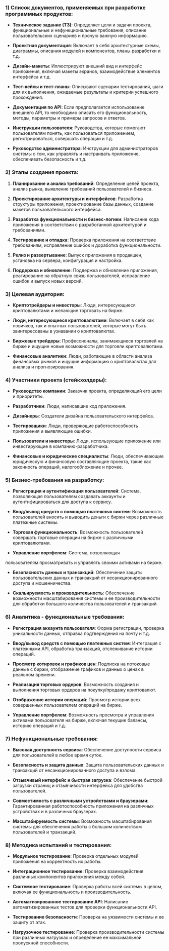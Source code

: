 ### 1) Список документов, применяемых при разработке программных продуктов:

- **Техническое задание (ТЗ)**: Определяет цели и задачи проекта, функциональные и нефункциональные требования, описание
  пользовательских сценариев и прочую важную информацию.

- **Проектная документация**: Включает в себя архитектурные схемы, диаграммы, описания модулей и компонентов, планы
  разработки и т.д.

- **Дизайн-макеты**: Иллюстрируют внешний вид и интерфейс приложения, включая макеты экранов, взаимодействие элементов
  интерфейса и т.д.

- **Тест-кейсы и тест-планы**: Описывают сценарии тестирования, шаги для их выполнения, ожидаемые результаты и критерии
  успешного прохождения.

- **Документация по API**: Если предполагается использование внешнего API, то необходимо описать его функциональность,
  методы, параметры и примеры запросов и ответов.

- **Инструкции пользователя**: Руководства, которые помогают пользователям понять, как пользоваться приложением,
  регистрироваться, совершать операции и т.д.

- **Руководство администратора**: Инструкции для администраторов системы о том, как управлять и настраивать приложение,
  обеспечивать безопасность и т.д.

### 2) Этапы создания проекта:

1. **Планирование и анализ требований**: Определение целей проекта, анализ рынка, выявление требований пользователей и
   бизнеса.

2. **Проектирование архитектуры и интерфейсов**: Разработка структуры приложения, проектирование базы данных, создание
   макетов пользовательского интерфейса.

3. **Разработка функциональности и бизнес-логики**: Написание кода приложения в соответствии с разработанной
   архитектурой и требованиями.

4. **Тестирование и отладка**: Проверка приложения на соответствие требованиям, исправление ошибок и доработка
   функциональности.

5. **Релиз и развертывание**: Выпуск приложения в продакшен, установка на сервера, конфигурация и настройка.

6. **Поддержка и обновление**: Поддержка и обновление приложения, реагирование на обратную связь пользователей,
   исправление ошибок и выпуск новых версий.

### 3) Целевая аудитория:

- **Криптотрейдеры и инвесторы**: Люди, интересующиеся криптовалютами и желающие торговать на бирже.

- **Люди, интересующиеся криптовалютами**: Включает в себя как новичков, так и опытных пользователей, которые могут быть
  заинтересованы в узнавании о криптовалютах.

- **Биржевые трейдеры**: Профессионалы, занимающиеся торговлей на бирже и ищущие новые возможности для торговли
  криптовалютами.

- **Финансовые аналитики**: Люди, работающие в области анализа финансовых рынков и ищущие информацию о криптовалютах для
  анализа и прогнозирования.

### 4) Участники проекта (стейкхолдеры):

- **Руководство компании**: Заказчик проекта, определяющий его цели и приоритеты.

- **Разработчики**: Люди, написавшие код приложения.

- **Дизайнеры**: Создатели дизайна пользовательского интерфейса.

- **Тестировщики**: Люди, проверяющие работоспособность приложения и выявляющие ошибки.

- **Пользователи и инвесторы**: Люди, использующие приложение или инвестирующие в компанию-разработчика.

- **Финансовые и юридические специалисты**: Люди, обеспечивающие юридическую и финансовую составляющие проекта, такие
  как законность операций, налогообложение и прочее.

### 5) Бизнес-требования на разработку:

- **Регистрация и аутентификация пользователей**: Система, позволяющая пользователям создавать аккаунты и
  аутентифицироваться для доступа к сервису.

- **Ввод/вывод средств с помощью платежных систем**: Возможность пользователей вносить и выводить деньги с биржи через
  различные платежные системы.

- **Торговая функциональность**: Возможность пользователей совершать торговые операции на бирже с различными
  криптовалютами.

- **Управление портфелем**: Система, позволяющая

пользователям просматривать и управлять своими активами на бирже.

- **Безопасность данных и транзакций**: Обеспечение защиты пользовательских данных и транзакций от несанкционированного
  доступа и мошенничества.

- **Скальируемость и производительность**: Обеспечение возможности масштабирования системы и ее производительности для
  обработки большого количества пользователей и транзакций.

### 6) Аналитика - функциональные требования:

- **Регистрация аккаунта пользователя**: Форма регистрации, проверка уникальности данных, отправка подтверждения на
  почту и т.д.

- **Ввод/вывод средств с помощью платежных систем**: Интеграция с платежными API, обработка транзакций, отслеживание
  истории операций.

- **Просмотр котировок и графиков цен**: Подписка на потоковые данные с биржи, отображение графиков и данных о ценах в
  реальном времени.

- **Реализация торговых ордеров**: Возможность создания и выполнения торговых ордеров на покупку/продажу криптовалют.

- **Отображение истории операций**: Просмотр истории всех совершенных пользователем операций на бирже.

- **Управление портфелем**: Возможность просмотра и управления активами пользователя на бирже, включая текущие балансы,
  историю операций и т.д.

### 7) Нефункциональные требования:

- **Высокая доступность сервиса**: Обеспечение доступности сервиса для пользователей в любое время суток.

- **Безопасность и защита данных**: Защита пользовательских данных и транзакций от несанкционированного доступа и
  взлома.

- **Отзывчивый интерфейс и быстрая загрузка**: Обеспечение быстрой загрузки страниц и отзывчивости интерфейса для
  удобства пользователей.

- **Совместимость с различными устройствами и браузерами**: Гарантированная работоспособность приложения на различных
  устройствах и в различных браузерах.

- **Масштабируемость системы**: Возможность масштабирования системы для обеспечения работы с большим количеством
  пользователей и транзакций.

### 8) Методика испытаний и тестирования:

- **Модульное тестирование**: Проверка отдельных модулей приложения на корректность их работы.

- **Интеграционное тестирование**: Проверка взаимодействия различных компонентов приложения между собой.

- **Системное тестирование**: Проверка работы всей системы в целом, включая ее функциональность и производительность.

- **Автоматизированное тестирование API**: Написание автоматизированных тестов для проверки функциональности API.

- **Тестирование безопасности**: Проверка на уязвимости системы и ее защиту от атак.

- **Нагрузочное тестирование**: Проверка производительности системы при различных нагрузках и определение ее
  максимальной пропускной способности.
